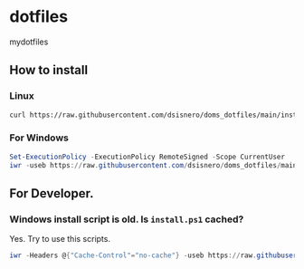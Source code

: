 dotfiles
========
mydotfiles

## How to install

### Linux

```sh
curl https://raw.githubusercontent.com/dsisnero/doms_dotfiles/main/install | bash -s
```

### For Windows

```powershell
Set-ExecutionPolicy -ExecutionPolicy RemoteSigned -Scope CurrentUser
iwr -useb https://raw.githubusercontent.com/dsisnero/doms_dotfiles/main/install.ps1 | iex
```

## For Developer.

### Windows install script is old. Is `install.ps1` cached?

Yes. Try to use this scripts.

```powershell
iwr -Headers @{"Cache-Control"="no-cache"} -useb https://raw.githubusercontent.com/dsisnero/doms_dotfiles/main/install.ps1 | iex
```
